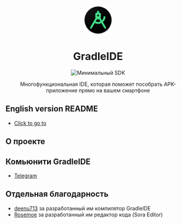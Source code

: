 <p align="center">
  <a href="https://github.com/almr0/GradleIDE">
    <img src="images/logo.png" alt="Logo" width="80" height="80">
  </a>

  <h1 align="center">GradleIDE</h1>
<p align="center">
 <img src="https://img.shields.io/badge/Minimum%20SDK-21-%23ff5252" alt="Минимальный SDK"/>
</p>
  <p align="center">
    Многофункциональная IDE, которая поможет пособрать APK-приложение прямо на вашем смартфоне
  </p>
</p>

## English version README

- [Click to go to](https://github.com/almr0/GradleIDE/README-EN.MD)

## О проекте

## Комьюнити GradleIDE

- [Telegram](https://t.me/gradleide)

## Отдельная благодарность

- [deenu713](https://github.com/deenu713) за разработанный им компилятор GradleIDE
- [Rosemoe](https://github.com/Rosemoe) за разработанный им редактор кода (Sora Editor)
